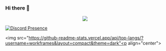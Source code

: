 ### Hi there 👋
<p align = "center"><img src = "https://github-widgetbox.vercel.app/api/profile?username=workframes&data=followers,repositories,stars,commits"></p>

[![Discord Presence](https://lanyard.cnrad.dev/api/689344187392589845)](https://discord.com/users/689344187392589845)

 <img src="https://github-readme-stats.vercel.app/api/top-langs/?username=workframes&layout=compact&theme=dark"<p align="center">
